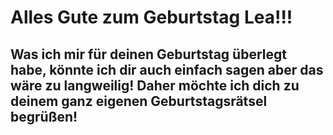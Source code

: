 # **Alles Gute zum Geburtstag Lea!!!**

## **Was ich mir für deinen Geburtstag überlegt habe, könnte ich dir auch einfach sagen aber das wäre zu langweilig! Daher möchte ich dich zu deinem ganz eigenen Geburtstagsrätsel begrüßen!**
